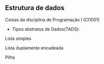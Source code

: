 ## Estrutura de dados
Coisas da disciplina de Programação I (CI1001)
- Tipos abstratos de Dados(TADS):

Lista simples

Lista duplamente encadeada

Pilha
